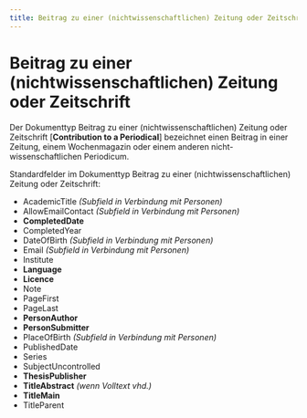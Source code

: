```yaml
---
title: Beitrag zu einer (nichtwissenschaftlichen) Zeitung oder Zeitschrift
---
```


# Beitrag zu einer (nichtwissenschaftlichen) Zeitung oder Zeitschrift

Der Dokumenttyp Beitrag zu einer (nichtwissenschaftlichen) Zeitung oder Zeitschrift
[**Contribution to a Periodical**] bezeichnet einen Beitrag in einer Zeitung, einem Wochenmagazin
oder einem anderen nicht-wissenschaftlichen Periodicum.

Standardfelder im Dokumenttyp Beitrag zu einer (nichtwissenschaftlichen) Zeitung oder
Zeitschrift:

* AcademicTitle *(Subfield in Verbindung mit Personen)*
* AllowEmailContact *(Subfield in Verbindung mit Personen)*
* **CompletedDate**
* CompletedYear
* DateOfBirth *(Subfield in Verbindung mit Personen)*
* Email *(Subfield in Verbindung mit Personen)*
* Institute
* **Language**
* **Licence**
* Note
* PageFirst
* PageLast
* **PersonAuthor**
* **PersonSubmitter**
* PlaceOfBirth *(Subfield in Verbindung mit Personen)*
* PublishedDate
* Series
* SubjectUncontrolled
* **ThesisPublisher**
* **TitleAbstract** *(wenn Volltext vhd.)*
* **TitleMain**
* TitleParent
